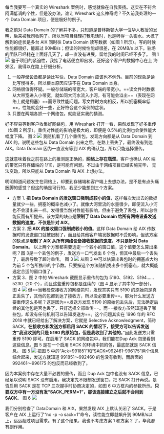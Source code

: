 每当我要写一个真实的 Wireshark 案例时，感觉就像在自我表扬。这实在不符合阿满低调的个性，但是没办法，谁让 Wireshark 这么神奇呢？不久前我处理的一个 Data Domain 项目，便是极好的例子。

我之前对 Data Domain 的了解并不多，只知道是普林斯顿大学一位华人教授的发明，后来被我司收购了。所以当项目经理打我电话时，也是听得一头雾水。大概了解到的症状是多台 AIX 同时往 Data Domain 读写数据（如图 1 所示）。写的时候性能都很好，能超过 90MB/s；但读的时候性能却很差，在 20MB/s 以下。驻场的团队已经耗在上面好几天了，却一直没有进展，留给我的时间已经不多了。
图 1
![](https://image-1307616428.cos.ap-beijing.myqcloud.com/Obsidian/202307131647963.png)
鉴于项目的紧迫性，我挂了电话便立即出发。还好这个客户的数据中心在上
海郊区，我得以在路上仔细分析。
1. 一般存储设备都是读比写快，Data Domain 应该也不例外。目前的现象是读比写慢得多，所以根本原因应该不在 Data Domain 本身。
2. 网络很值得怀疑。一般存储端的带宽大，客户端的带宽小。==读文件时数据从大带宽进入小带宽，就如同大河水流入小河，有可能会溢出==（表现在网络上就是拥塞）==而导致性能问题。写文件时方向相反，所以拥塞概率低==，性能就会好一些，正好符合这个案例的症状。
3. 只要在两端各抓一个网络包，就能证实我的猜测。

好不容易等到客户收集好网络包，用 Wireshark 打开一看，果然发现了好多重传（如图 2 所示）。重传对性能的影响是极大的，即便是 0.5%的比例也会使性能大幅度下降。
图 2
![](https://image-1307616428.cos.ap-beijing.myqcloud.com/Obsidian/202307131649710.png)
我随机看了几个重传包，发现方向都是从 Data Domain 到 AIX 的。说明这些包从 Data Domain 出来之后，在路上丢失了，最终没有到达 AIX。Data Domain
因为一直没有等到 AIX 的确认包，所以只能选择重传。

这就意味着我之前在路上的推测是正确的，**网络上存在瓶颈**。客户也确认 AIX
端的带宽只有存储端的 1/10，是可能有问题。不过由于网络项目已经实施完毕，
无法变动，所以只能从 Data Domain 和 AIX 上想办法。

明明知道问题发生在网络上，却要到存储端和客户端上去想办法，是不是有点头痛医脚的感觉？但这的确是可行的，我至少能想到三个方案。
- 方案 1. **把 Data Domain 的发送窗口强制成较小的值**，这样每次发出去的数据量就少一些，拥塞的概率也减小了。就像大河里流的水量很少，即便流入小河也不会漫出来一样。发得慢当然对性能有影响，但由于避免了丢包，所以总性能反而有所提升。该方案的缺点是**限制了 Data Domain 给所有网络设备发送数据的速度，不仅是针对 AIX**。
- 方案 2. **把 AIX 的接收窗口强制成较小的值**。这样 Data Domain 给 AIX 传数据时的发送窗口就被限制了，而且给其他客户端发数据时不受影响。但该方案的缺点是**限制了 AIX 从所有网络设备接收数据的速度，不只是针对 Data Domain**。
  以上两个方案都需要选定一个较小的窗口值，这个值要怎么算出来呢？图 3是一个丢包的例子，发送方一口气发出 6 个包，但其中最后一个丢失了，最后导致了超时重传。
  图 3
  ![](https://image-1307616428.cos.ap-beijing.myqcloud.com/Obsidian/202307131650166.png)
    从图 3 中可以估算出丢包时的拥塞点大约为前 5 个包所携带的字节数。只要按这个方法随机找出多个拥塞点，就大概能选定合适的窗口值了。
- 方案 3．图 2 中的 Wireshark 截图显示重传的包为 5190、5192、5194……5230（20 个），而且这些重传包都是连续的（图 4 显示了其中的一部分）。
    图 4
    ![](https://image-1307616428.cos.ap-beijing.myqcloud.com/Obsidian/202307131650309.png)
    但==当我检查接收方的网络包时，发现其实只有 5190 的原始包是真正丢失了，其他的包都到达了接收方，所以没必要重传==。那为什么发送方要重传这么多呢？这是因为==发送方发现 5190 的原始包丢失后，无法确定后续的其他包是否也丢了，只好选择全部重传==。而==接收方虽然知道丢了哪些包，却没有任何机制可以告知发送方==。这个问题其实在 1996 年的 RFC 2018 中就已经给出了解决方案，它就是 Selective Acknowledgment，简称 SACK。**在接收方和发送方都启用 SACK 的情况下，接受方可以告诉发送方“我没收到的只是 5190 的原始包，但是我收到了其他的**。”因此发送方只需重传 5190 即可。在启用了 SACK 的网络包中，我们能在Dup Ack 包里看到这些信息。图 5 是在一个启用 SACK 的环境中抓的包，最底部就是 SACK 信息。
    图 5
    ![](https://image-1307616428.cos.ap-beijing.myqcloud.com/Obsidian/202307131652658.png)
    把图 5 中的“Ack=991851”和“SACK=992461-996175”两个信息综合起来，发送方就知道 991851～992460 的包没有收到，而后面的 992461～996175 的包反而已经收到了。

因为本案例中存在大量不必要的重传，而且 Dup Ack 包中也没有 SACK 信息，已经足以说明 SACK 没有启用。我决定先不限制发送窗口，把 SACK 打开再说。是否启用 SACK 是在 TCP 三次握手时协商决定的，如图 6 中方框内的参数所示。**只要双方中有一方没有发“SACK_PERM=1”，那该连接建立之后就不会用到 SACK**。
图 6
![](https://image-1307616428.cos.ap-beijing.myqcloud.com/Obsidian/202307131653384.png)

我们分别检查了 DataDomain 和 AIX，果然发现 AIX 上默认关闭了 SACK。于是客户在 AIX 上运行了“no -p -o sack=1”命令，读性能立即就飙升到 90MB/s以上，远远超过项目需求。有了这个结果，我也不考虑方案 1 和方案 2 了，毕竟都有副作用。
